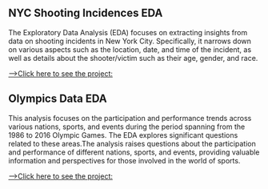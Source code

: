 ## NYC Shooting Incidences EDA

The Exploratory Data Analysis (EDA) focuses on extracting insights from data on shooting incidents in New York City. Specifically, it narrows down on various aspects such as the location, date, and time of the incident, as well as details about the shooter/victim such as their age, gender, and race.

[-->Click here to see the project:](https://github.com/everndah/New-York-City-Shooting-Incidences-EDA)

## Olympics Data EDA

This analysis focuses on the participation and performance trends across various nations, sports, and events during the period spanning from the 1986 to 2016 Olympic Games. The EDA explores significant questions related to these areas.The analysis raises questions about the participation and performance of different nations, sports, and events, providing valuable information and perspectives for those involved in the world of sports.

[-->Click here to see the project:](https://github.com/everndah/Olympics_EDA)